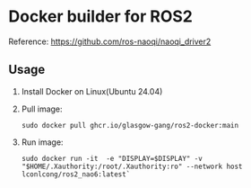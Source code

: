 # Docker builder for ROS2

Reference: <https://github.com/ros-naoqi/naoqi_driver2>

## Usage

1. Install Docker on Linux(Ubuntu 24.04)

2. Pull image:

   ```shell
   sudo docker pull ghcr.io/glasgow-gang/ros2-docker:main
   ```

3. Run image:

    ```shell
    sudo docker run -it  -e "DISPLAY=$DISPLAY" -v "$HOME/.Xauthority:/root/.Xauthority:ro" --network host lconlcong/ros2_nao6:latest`
    ```
